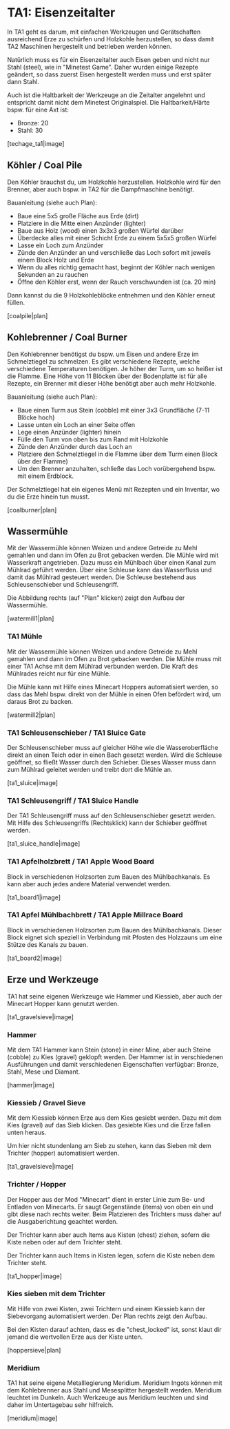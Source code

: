 # TA1: Eisenzeitalter

In TA1 geht es darum, mit einfachen Werkzeugen und Gerätschaften ausreichend Erze zu schürfen und Holzkohle herzustellen, so dass damit TA2 Maschinen hergestellt und betrieben werden können.

Natürlich muss es für ein Eisenzeitalter auch Eisen geben und nicht nur Stahl (steel), wie in "Minetest Game". Daher wurden einige Rezepte geändert, so dass zuerst Eisen hergestellt werden muss und erst später dann Stahl.

Auch ist die Haltbarkeit der Werkzeuge an die Zeitalter angelehnt und entspricht damit nicht dem Minetest Originalspiel.
Die Haltbarkeit/Härte bspw. für eine Axt ist:

* Bronze: 20
* Stahl: 30

[techage_ta1|image]


## Köhler / Coal Pile

Den Köhler brauchst du, um Holzkohle herzustellen. Holzkohle wird für den Brenner, aber auch bspw. in TA2 für die Dampfmaschine benötigt.

Bauanleitung (siehe auch Plan):

- Baue eine 5x5 große Fläche aus Erde (dirt)
- Platziere in die Mitte einen Anzünder (lighter)
- Baue aus Holz (wood) einen 3x3x3 großen Würfel darüber
- Überdecke alles mit einer Schicht Erde zu einem 5x5x5 großen Würfel
- Lasse ein Loch zum Anzünder
- Zünde den Anzünder an und verschließe das Loch sofort mit jeweils einem Block Holz und Erde
- Wenn du alles richtig gemacht hast, beginnt der Köhler nach wenigen Sekunden an zu rauchen
- Öffne den Köhler erst, wenn der Rauch verschwunden ist (ca. 20 min)

Dann kannst du die 9 Holzkohleblöcke entnehmen und den Köhler erneut füllen.

[coalpile|plan]


## Kohlebrenner / Coal Burner

Den Kohlebrenner benötigst du bspw. um Eisen und andere Erze im Schmelztiegel zu schmelzen. Es gibt verschiedene Rezepte, welche verschiedene Temperaturen benötigen. Je höher der Turm, um so heißer ist die Flamme. Eine Höhe von 11 Blöcken über der Bodenplatte ist für alle Rezepte, ein Brenner mit dieser Höhe benötigt aber auch mehr Holzkohle.

Bauanleitung (siehe auch Plan):

* Baue einen Turm aus Stein (cobble) mit einer 3x3 Grundfläche (7-11 Blöcke hoch)
* Lasse unten ein Loch an einer Seite offen
* Lege einen Anzünder (lighter) hinein
* Fülle den Turm von oben bis zum Rand mit Holzkohle
* Zünde den Anzünder durch das Loch an
* Platziere den Schmelztiegel in die Flamme über dem Turm
  einen Block über der Flamme)
* Um den Brenner anzuhalten, schließe das Loch vorübergehend bspw. mit einem Erdblock.

Der Schmelztiegel hat ein eigenes Menü mit Rezepten und ein Inventar, wo du die Erze hinein tun musst.

[coalburner|plan]



## Wassermühle

Mit der Wassermühle können Weizen und andere Getreide zu Mehl gemahlen und dann im Ofen zu Brot gebacken werden. Die Mühle wird mit
Wasserkraft angetrieben. Dazu muss ein Mühlbach über einen Kanal zum Mühlrad geführt werden.
Über eine Schleuse kann das Wasserfluss und damit das Mühlrad gesteuert werden.
Die Schleuse bestehend aus Schleusenschieber und Schleusengriff.

Die Abbildung rechts (auf "Plan" klicken) zeigt den Aufbau der Wassermühle.

[watermill1|plan]

### TA1 Mühle

Mit der Wassermühle können Weizen und andere Getreide zu Mehl gemahlen und dann im Ofen zu Brot gebacken werden.
Die Mühle muss mit einer TA1 Achse mit dem Mühlrad verbunden werden. Die Kraft des Mühlrades reicht nur für eine Mühle.

Die Mühle kann mit Hilfe eines Minecart Hoppers automatisiert werden, so dass das Mehl bspw. direkt von der Mühle in einen Ofen befördert wird, um daraus Brot zu backen.

[watermill2|plan]

### TA1 Schleusenschieber / TA1 Sluice Gate

Der Schleusenschieber muss auf gleicher Höhe wie die Wasseroberfläche direkt an einen Teich oder in einen Bach gesetzt werden.
Wird die Schleuse geöffnet, so fließt Wasser durch den Schieber. Dieses Wasser muss dann zum Mühlrad geleitet werden und treibt dort die Mühle an.

[ta1_sluice|image]

### TA1 Schleusengriff / TA1 Sluice Handle

Der TA1 Schleusengriff  muss auf den Schleusenschieber gesetzt werden. Mit Hilfe des Schleusengriffs (Rechtsklick) kann der Schieber geöffnet werden.

[ta1_sluice_handle|image]

### TA1 Apfelholzbrett / TA1 Apple Wood Board

Block in verschiedenen Holzsorten zum Bauen des Mühlbachkanals. Es kann aber auch jedes andere Material verwendet werden.

[ta1_board1|image]

### TA1 Apfel Mühlbachbrett / TA1 Apple Millrace Board

Block in verschiedenen Holzsorten zum Bauen des Mühlbachkanals. Dieser Block eignet sich speziell in Verbindung mit Pfosten des Holzzauns um eine Stütze des Kanals zu bauen.

[ta1_board2|image]




## 




## Erze und Werkzeuge

TA1 hat seine eigenen Werkzeuge wie Hammer und Kiessieb, aber auch der Minecart Hopper kann genutzt werden.

[ta1_gravelsieve|image]


### Hammer

Mit dem TA1 Hammer kann Stein (stone) in einer Mine, aber auch Steine (cobble) zu Kies (gravel) geklopft werden. Der Hammer ist in verschiedenen Ausführungen und damit verschiedenen Eigenschaften verfügbar: Bronze, Stahl, Mese und Diamant.

[hammer|image]


### Kiessieb / Gravel Sieve

Mit dem Kiessieb können Erze aus dem Kies gesiebt werden. Dazu mit dem Kies (gravel) auf das Sieb klicken. Das gesiebte Kies und die Erze fallen unten heraus.

Um hier nicht stundenlang am Sieb zu stehen, kann das Sieben mit dem Trichter (hopper) automatisiert werden.

[ta1_gravelsieve|image]


### Trichter / Hopper

Der Hopper aus der Mod "Minecart" dient in erster Linie zum Be- und Entladen von Minecarts. Er saugt Gegenstände (items) von oben ein und gibt diese nach rechts weiter. Beim Platzieren des Trichters muss daher auf die Ausgaberichtung geachtet werden.

Der Trichter kann aber auch Items aus Kisten (chest) ziehen, sofern die Kiste neben oder auf dem Trichter steht. 

Der Trichter kann auch Items in Kisten legen, sofern die Kiste neben dem Trichter steht.

[ta1_hopper|image]


### Kies sieben mit dem Trichter

Mit Hilfe von zwei Kisten, zwei Trichtern und einem Kiessieb kann der Siebevorgang automatisiert werden. Der Plan rechts zeigt den Aufbau.

Bei den Kisten darauf achten, dass es die "chest_locked" ist, sonst klaut dir jemand die wertvollen Erze aus der Kiste unten.

[hoppersieve|plan]


### Meridium

TA1 hat seine eigene Metalllegierung Meridium. Meridium Ingots können mit dem Kohlebrenner aus Stahl und Mesesplitter hergestellt werden. Meridium leuchtet im Dunkeln. Auch Werkzeuge aus Meridium leuchten und sind daher im Untertagebau sehr hilfreich.

[meridium|image]